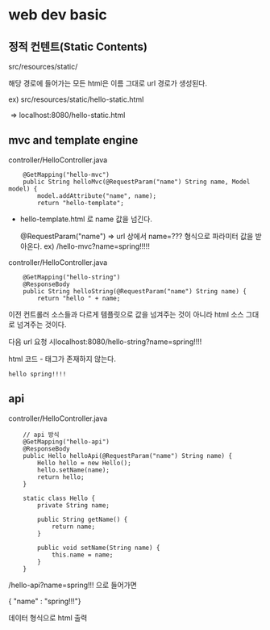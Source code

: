# web dev basic

## 정적 컨텐트(Static Contents)

src/resources/static/

해당 경로에 들어가는 모든 html은 이름 그대로 url 경로가 생성된다.

ex) src/resources/static/hello-static.html

​		=> localhost:8080/hello-static.html







## mvc and template engine

controller/HelloController.java

```
    @GetMapping("hello-mvc")
    public String helloMvc(@RequestParam("name") String name, Model model) {
        model.addAttribute("name", name);
        return "hello-template";
```

- hello-template.html 로 name 값을 넘긴다.

  @RequestParam("name") => url 상에서 name=??? 형식으로 파라미터 값을 받아온다.
  ex) /hello-mvc?name=spring!!!!!



controller/HelloController.java   

```
    @GetMapping("hello-string")
    @ResponseBody
    public String helloString(@RequestParam("name") String name) {
        return "hello " + name;
```

이전 컨트롤러 소스들과 다르게 템플릿으로 값을 넘겨주는 것이 아니라 html 소스 그대로 넘겨주는 것이다.

다음 url 요청 시localhost:8080/hello-string?name=spring!!!!

html 코드 - 태그가 존재하지 않는다.

```
hello spring!!!!
```



## api

controller/HelloController.java

```
    // api 방식
    @GetMapping("hello-api")
    @ResponseBody
    public Hello helloApi(@RequestParam("name") String name) {
        Hello hello = new Hello();
        hello.setName(name);
        return hello;
    }

    static class Hello {
        private String name;

        public String getName() {
            return name;
        }

        public void setName(String name) {
            this.name = name;
        }
    }
```

/hello-api?name=spring!!! 으로 들어가면

{ "name" : "spring!!!"}

데이터 형식으로 html 출력
